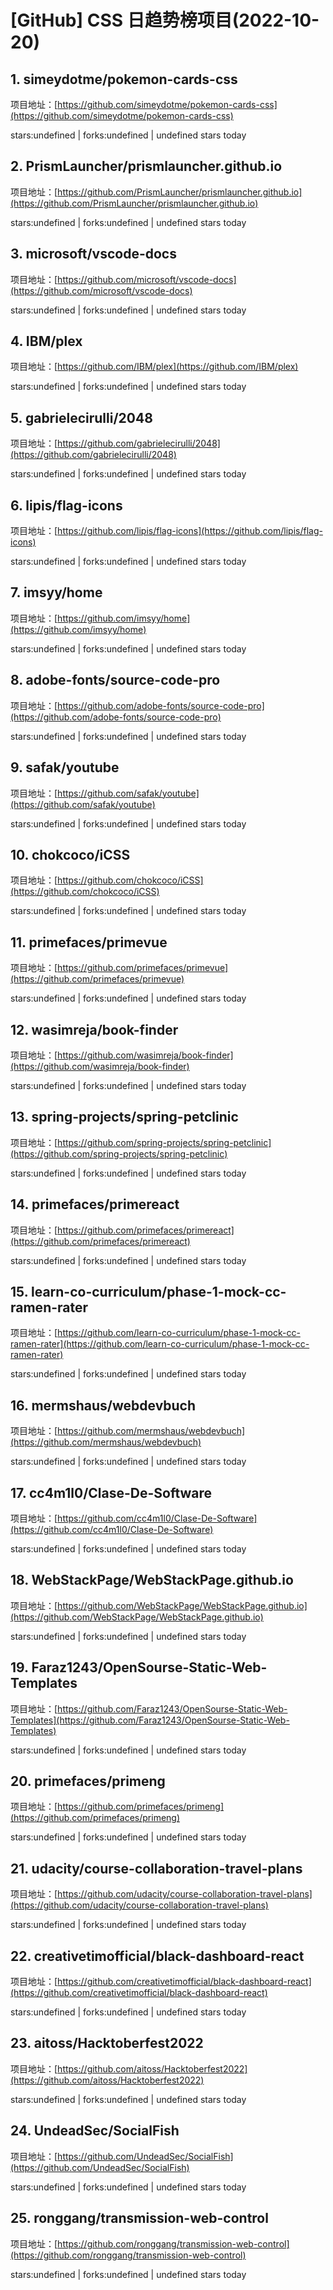 # [GitHub] CSS 日趋势榜项目(2022-10-20)

## 1. simeydotme/pokemon-cards-css 

项目地址：[https://github.com/simeydotme/pokemon-cards-css](https://github.com/simeydotme/pokemon-cards-css)

stars:undefined | forks:undefined | undefined stars today 



## 2. PrismLauncher/prismlauncher.github.io 

项目地址：[https://github.com/PrismLauncher/prismlauncher.github.io](https://github.com/PrismLauncher/prismlauncher.github.io)

stars:undefined | forks:undefined | undefined stars today 



## 3. microsoft/vscode-docs 

项目地址：[https://github.com/microsoft/vscode-docs](https://github.com/microsoft/vscode-docs)

stars:undefined | forks:undefined | undefined stars today 



## 4. IBM/plex 

项目地址：[https://github.com/IBM/plex](https://github.com/IBM/plex)

stars:undefined | forks:undefined | undefined stars today 



## 5. gabrielecirulli/2048 

项目地址：[https://github.com/gabrielecirulli/2048](https://github.com/gabrielecirulli/2048)

stars:undefined | forks:undefined | undefined stars today 



## 6. lipis/flag-icons 

项目地址：[https://github.com/lipis/flag-icons](https://github.com/lipis/flag-icons)

stars:undefined | forks:undefined | undefined stars today 



## 7. imsyy/home 

项目地址：[https://github.com/imsyy/home](https://github.com/imsyy/home)

stars:undefined | forks:undefined | undefined stars today 



## 8. adobe-fonts/source-code-pro 

项目地址：[https://github.com/adobe-fonts/source-code-pro](https://github.com/adobe-fonts/source-code-pro)

stars:undefined | forks:undefined | undefined stars today 



## 9. safak/youtube 

项目地址：[https://github.com/safak/youtube](https://github.com/safak/youtube)

stars:undefined | forks:undefined | undefined stars today 



## 10. chokcoco/iCSS 

项目地址：[https://github.com/chokcoco/iCSS](https://github.com/chokcoco/iCSS)

stars:undefined | forks:undefined | undefined stars today 



## 11. primefaces/primevue 

项目地址：[https://github.com/primefaces/primevue](https://github.com/primefaces/primevue)

stars:undefined | forks:undefined | undefined stars today 



## 12. wasimreja/book-finder 

项目地址：[https://github.com/wasimreja/book-finder](https://github.com/wasimreja/book-finder)

stars:undefined | forks:undefined | undefined stars today 



## 13. spring-projects/spring-petclinic 

项目地址：[https://github.com/spring-projects/spring-petclinic](https://github.com/spring-projects/spring-petclinic)

stars:undefined | forks:undefined | undefined stars today 



## 14. primefaces/primereact 

项目地址：[https://github.com/primefaces/primereact](https://github.com/primefaces/primereact)

stars:undefined | forks:undefined | undefined stars today 



## 15. learn-co-curriculum/phase-1-mock-cc-ramen-rater 

项目地址：[https://github.com/learn-co-curriculum/phase-1-mock-cc-ramen-rater](https://github.com/learn-co-curriculum/phase-1-mock-cc-ramen-rater)

stars:undefined | forks:undefined | undefined stars today 



## 16. mermshaus/webdevbuch 

项目地址：[https://github.com/mermshaus/webdevbuch](https://github.com/mermshaus/webdevbuch)

stars:undefined | forks:undefined | undefined stars today 



## 17. cc4m1l0/Clase-De-Software 

项目地址：[https://github.com/cc4m1l0/Clase-De-Software](https://github.com/cc4m1l0/Clase-De-Software)

stars:undefined | forks:undefined | undefined stars today 



## 18. WebStackPage/WebStackPage.github.io 

项目地址：[https://github.com/WebStackPage/WebStackPage.github.io](https://github.com/WebStackPage/WebStackPage.github.io)

stars:undefined | forks:undefined | undefined stars today 



## 19. Faraz1243/OpenSourse-Static-Web-Templates 

项目地址：[https://github.com/Faraz1243/OpenSourse-Static-Web-Templates](https://github.com/Faraz1243/OpenSourse-Static-Web-Templates)

stars:undefined | forks:undefined | undefined stars today 



## 20. primefaces/primeng 

项目地址：[https://github.com/primefaces/primeng](https://github.com/primefaces/primeng)

stars:undefined | forks:undefined | undefined stars today 



## 21. udacity/course-collaboration-travel-plans 

项目地址：[https://github.com/udacity/course-collaboration-travel-plans](https://github.com/udacity/course-collaboration-travel-plans)

stars:undefined | forks:undefined | undefined stars today 



## 22. creativetimofficial/black-dashboard-react 

项目地址：[https://github.com/creativetimofficial/black-dashboard-react](https://github.com/creativetimofficial/black-dashboard-react)

stars:undefined | forks:undefined | undefined stars today 



## 23. aitoss/Hacktoberfest2022 

项目地址：[https://github.com/aitoss/Hacktoberfest2022](https://github.com/aitoss/Hacktoberfest2022)

stars:undefined | forks:undefined | undefined stars today 



## 24. UndeadSec/SocialFish 

项目地址：[https://github.com/UndeadSec/SocialFish](https://github.com/UndeadSec/SocialFish)

stars:undefined | forks:undefined | undefined stars today 



## 25. ronggang/transmission-web-control 

项目地址：[https://github.com/ronggang/transmission-web-control](https://github.com/ronggang/transmission-web-control)

stars:undefined | forks:undefined | undefined stars today 



